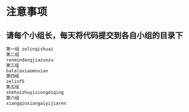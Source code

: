 #  注意事项
## 请每个小组长，每天将代码提交到各自小组的目录下
```bash
第一组 zelinqishuai
第二组
renmindangjiazuozu
第三组
balalaxiaomoxian
第四组
zelinf5
第五组
shehuizhuyixiongdiqing
第六组
xiangqinxiangaiyijiaren



```

